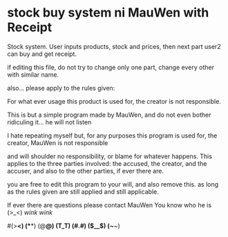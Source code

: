 # stock buy system ni MauWen with Receipt
Stock system. User inputs products, stock and prices, then next part user2 can buy and get receipt.

if editing this file, do not try to change only one part, change every other with similar name.

also... please apply to the rules given:

For what ever usage this product is used for, the creator is not responsible.

This is but a simple program made by MauWen, and do not even bother ridiculing it... he will not listen

I hate repeating myself but, for any purposes this program is used for, the creator, MauWen is not responsible

and will shoulder no responsibility, or blame for whatever happens. This applies to the three parties involved: the accused, the creator, and the accuser, and also to the other parties, if ever there are.

you are free to edit this program to your will, and also remove this. as long as the rules given are still applied and still applicable.

If ever there are questions please contact MauWen You know who he is (>_<) *wink wink*

#(>__<) (*__*) (@__@) (T_T) (#.#) ($__$) (~__~)
